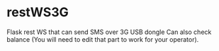 # restWS3G
Flask rest WS that can send SMS over 3G USB dongle
Can also check balance (You will need to edit that part to work for your operator).
